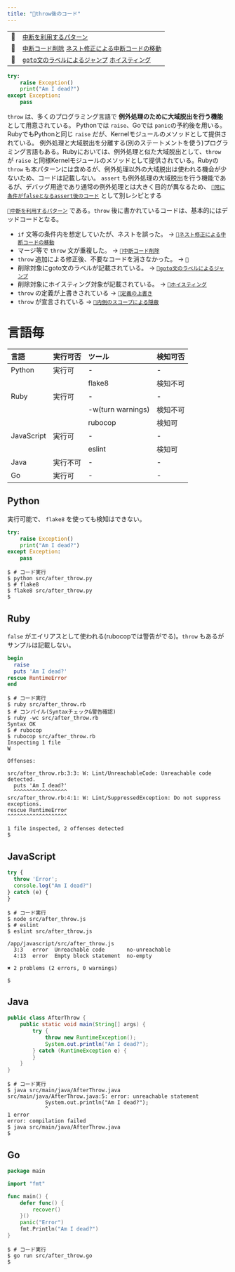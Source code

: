 ```yaml
---
title: "🧪throw後のコード"
---
```


|||
|:--|:--|
|🔖|[`中断を利用するパターン`](./p_after)|
|👼|[`中断コード削除`](./a_after_stop_delete) [`ネスト修正による中断コードの移動`](./a_after_stop_move)|
|🧟|[`goto文のラベルによるジャンプ`](./z_goto) [`ホイスティング`](./z_hoisting)|

``` python:after_throw.py:./projects/python/src/after_throw.py
try:
    raise Exception()
    print("Am I dead?")
except Exception:
    pass

```

`throw` は、多くのプログラミング言語で **例外処理のために大域脱出を行う機能** として用意されている。
Pythonでは `raise`、Goでは `panic`の予約後を用いる。RubyでもPythonと同じ `raise` だが、Kernelモジュールのメソッドとして提供されている。
例外処理と大域脱出を分離する(別のステートメントを使う)プログラミング言語もある。Rubyにおいては、例外処理と似た大域脱出として、`throw` が `raise` と同様Kernelモジュールのメソッドとして提供されている。Rubyの `throw` も本パターンには含めるが、例外処理以外の大域脱出は使われる機会が少ないため、コードは記載しない。
`assert` も例外処理の大域脱出を行う機能であるが、デバッグ用途であり通常の例外処理とは大きく目的が異なるため、 [`🧪常に条件がfalseとなるassert後のコード`](./r_after_assert) として別レシピとする

[`🔖中断を利用するパターン`](./p_after) である。`throw` 後に書かれているコードは、基本的にはデッドコードとなる。

 - `if` 文等の条件内を想定していたが、ネストを誤った。 -> [`👼ネスト修正による中断コードの移動`](./a_after_stop_move)
 - マージ等で `throw` 文が重複した。 -> [`👼中断コード削除`](./a_after_stop_delete)
 - `throw` 追加による修正後、不要なコードを消さなかった。 -> `🛐`
 - 削除対象にgoto文のラベルが記載されている。 -> [`🧟goto文のラベルによるジャンプ`](./z_goto)
 - 削除対象にホイスティング対象が記載されている。  -> [`🧟ホイスティング`](./z_hoisting)
 - `throw` の定義が上書きされている ->  [`🧟定義の上書き`](./z_override_def)
 - `throw` が宣言されている -> [`🧟内側のスコープによる隠蔽`](./z_override_scope)


# 言語毎

|言語|実行可否|ツール|検知可否|
|:--|:--|:--|:--|
|Python|実行可|-|-|
|||flake8|検知不可|
|Ruby|実行可|-|-|
|||-w(turn warnings)|検知不可|
|||rubocop|検知可|
|JavaScript|実行可|-|-|
|||eslint|検知可|
|Java|実行不可|-|-|
|Go|実行可|-|-|

## Python

実行可能で、 `flake8` を使っても検知はできない。

``` python:after_throw.py:./projects/python/src/after_throw.py
try:
    raise Exception()
    print("Am I dead?")
except Exception:
    pass

```

``` console
$ # コード実行
$ python src/after_throw.py
$ # flake8
$ flake8 src/after_throw.py
$ 
```

## Ruby

`false` がエイリアスとして使われる(rubocopでは警告がでる)。`throw` もあるがサンプルは記載しない。

``` ruby:after_throw.rb:./projects/ruby/src/after_throw.rb
begin
  raise
  puts 'Am I dead?'
rescue RuntimeError
end

```

``` console
$ # コード実行
$ ruby src/after_throw.rb
$ # コンパイル(Syntaxチェック&警告確認)
$ ruby -wc src/after_throw.rb 
Syntax OK
$ # rubocop
$ rubocop src/after_throw.rb
Inspecting 1 file
W

Offenses:

src/after_throw.rb:3:3: W: Lint/UnreachableCode: Unreachable code detected.
  puts 'Am I dead?'
  ^^^^^^^^^^^^^^^^^
src/after_throw.rb:4:1: W: Lint/SuppressedException: Do not suppress exceptions.
rescue RuntimeError
^^^^^^^^^^^^^^^^^^^

1 file inspected, 2 offenses detected
$ 
```

## JavaScript

``` js:after_throw.js:./projects/javascript/src/after_throw.js
try {
  throw 'Error';
  console.log("Am I dead?")
} catch (e) {
}

```

``` console
$ # コード実行
$ node src/after_throw.js
$ # eslint
$ eslint src/after_throw.js

/app/javascript/src/after_throw.js
  3:3   error  Unreachable code       no-unreachable
  4:13  error  Empty block statement  no-empty

✖ 2 problems (2 errors, 0 warnings)

$ 
```

## Java

``` java:AfterThrow.java:./projects/java/src/main/java/AfterThrow.java
public class AfterThrow {
    public static void main(String[] args) {
        try {
            throw new RuntimeException();
            System.out.println("Am I dead?");
        } catch (RuntimeException e) {
        }
    }
}
```

``` console
$ # コード実行
$ java src/main/java/AfterThrow.java 
src/main/java/AfterThrow.java:5: error: unreachable statement
            System.out.println("Am I dead?");
            ^
1 error
error: compilation failed
$ java src/main/java/AfterThrow.java 
$ 
```

## Go

``` go:after_throw.go:./projects/golang/src/after_throw.go
package main

import "fmt"

func main() {
	defer func() {
		recover()
	}()
	panic("Error")
	fmt.Println("Am I dead?")
}

```

``` console
$ # コード実行
$ go run src/after_throw.go
$ 
```
